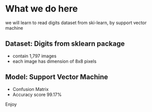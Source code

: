 # What we do here 
we will learn to read digits dataset from ski-learn, by support vector machine

## Dataset: Digits from sklearn package
- contain 1,797 images
- each image has dimension of 8x8 pixels

## Model: Support Vector Machine
- Confusion Matrix
- Accuracy score 99.17% 

Enjoy
